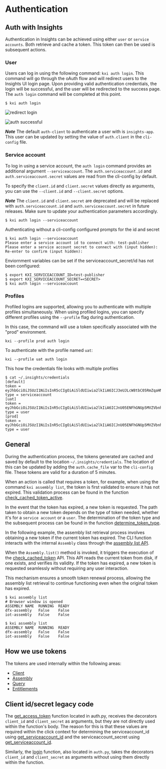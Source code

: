 
# Authentication

## Auth with Insights
Authentication in Insights can be achieved using either `user` or `service accounts`.
Both retrieve and cache a token. This token can then be used is subsequent actions.

### User 

Users can log in using the following command: `kxi auth login`. This command will go through the oAuth flow 
and will redirect users to the Insights UI login page. Upon providing valid
authentication credentials, the login will be successful, and the user will be 
redirected to the success page. The `auth login` command will be completed at this point.
```
$ kxi auth login 
```
![redirect login](authlogin.png)


![auth successful](successlogin.png)

***Note***
    The default `auth-client` to authenticate a user with  is `insights-app`. This
    user can be updated by setting the value of `auth.client` in the `cli-config` file.

### Service account 
To log in using a service account, the `auth login` command provides an additional 
argument `--serviceaccount`. The `auth.serviceaccount.id` and `auth.serviceaccount.secret` 
values are read from the cli-config by default.

To specify the `client.id` and `client.secret` values directly as arguments, you can use the `--client.id` and `--client.secret` options. 

***Note***
    The `client.id` and `client.secret` are deprecated  and will be replaced with
    `auth.serviceaccount.id` and `auth.serviceaccount.secret` in future releases. Make sure 
    to update your authentication parameters accordingly.

```
$ kxi auth login --serviceaccount
```

Authenticating without a cli-config configured prompts for the id and secret 
```
$ kxi auth login --serviceaccount
Please enter a service account id to connect with: test-publisher
Please enter a service account secret to connect with (input hidden):
Re-enter to confirm (input hidden): 
```

Enviornment variables can be set if the serviceaccount_secret/id has not been configured:
```
$ export KXI_SERVICEACCOUNT_ID=test-publisher
$ export KXI_SERVICEACCOUNT_SECRET=<SECRET>
$ kxi auth login --serviceaccount
```
### Profiles 

Profiled logins are supported, allowing you to authenticate with multiple 
profiles simultaneously.  When using profiled logins, you can specify 
different profiles using the `--profile` flag during authentication.

In this case, the command will use a token specifically associated with the "prod" environment.
```
kxi --profile prod auth login
```
To authenticate with the profile named `uat`:
```
kxi --profile uat auth login
```

This how the credentials file looks with multiple profiles 
```
$ cat ~/.insights/credentials 
[default]
token = eyJhbGciOiJSUzI1NiIsInR5cCIgOiAiSldUIiwia2lkIiA6ICJ3eUJLcW8tbC05RmZqaHNYek5FOEhIVUpEUlFMQUVXMmpkMHdwdzJyRm5nIn0.eyJleHAi...
type = serviceaccount
[uat]
token = eyJhbGciOiJSUzI1NiIsInR5cCIgOiAiSldUIiwia2lkIiA6ICJnU05ENFhGNUp5MVZVbnh6bW9nTWZsM2tkRGVDTEhGMWk2S1FJZ25vSTBVIn0.eyJleHAiOjE2ODk4......
type = user
[prod]
token = eyJhbGciOiJSUzI1NiIsInR5cCIgOiAiSldUIiwia2lkIiA6ICJnU05ENFhGNUp5MVZVbnh6bW9nTWZsM2tkRGVDTEhGMWk2S1FJZ25vSTBVIn0.eyJleHAiOjE2ODk4NT....
type = user
```


## General

During the authentication process, the tokens generated are cached and 
saved by default to the location `~/.insights/credentials`. The location of this can be updated by 
adding the `auth.cache_file` var to the `cli-config` file.
These tokens are valid for a duration of 5 minutes.

When an action is called that requires a token, for example, when using the command 
`kxi assembly list`, the token is first validated to ensure it has not expired. 
This validation process can be found in the function [check_cached_token_active](../kxicli/resources/auth.py#check_cached_token_active). 

In the event that the token has expired, a new token is requested. 
The path taken to obtain a new token depends on the type of token needed, 
whether it's for a `service account` or a `user`. The determination of 
the token type and the subsequent process can be found in the function [determine_token_type](../kxicli/resources/auth.py#determine_token_type). 


In the following example, the assembly list retrieval process involves obtaining a new token if the current token has expired.
 The CLI function interacts with the internal `Assembly` class through the [assembly list API](../kxicli/commands/assembly.py#_list_assemblies).

When the `Assembly.list()` method is invoked, it triggers the execution of the [check_cached_token](../kxicli/resources/auth.py#CliAuthroizer/check_cached_token) API. This API reads the current token from disk, if one exists, and verifies its validity.
If the token has expired, a new token is requested seamlessly without requiring any user interaction.

This mechanism ensures a smooth token renewal process, allowing the assembly list 
retrieval to continue functioning even when the original token has expired.


```
$ kxi assembly list
# Browser window is opened
ASSEMBLY NAME  RUNNING  READY
dfx-assembly   False    False
iot-assembly   False    False

$ kxi assembly list
ASSEMBLY NAME  RUNNING  READY
dfx-assembly   False    False
iot-assembly   False    False

```

## How we use tokens

The tokens are used internally within the following areas:
* [Client](../kxicli/commands/client.py)
* [Assembly](../kxicli/commands/assembly.py) 
* [Query](../kxicli/commands/query.py)
* [Entitlements](../kxicli/commands/entitlement.py)


## Client id/secret legacy code 

The [get_access_token](../kxicli/commands/auth.py#get_access_token) function located in auth.py, 
receives the decorators `client_id` and `client_secret` as arguments, but they are not directly 
used within the function's body. The reason for this is that these values are required within the 
click context for determining the serviceaccount_id using [get_serviceaccount_id](../kxicli/options.py#get_serviceaccount_id) 
and the serviceaccount_secret using [get_serviceaccount_id](../kxicli/options.py#get_serviceaccount_secret).

Similarly, the [login](../kxicli/commands/auth.py#login) function, also located in `auth.py`, 
takes the decorators `client_id` and `client_secret` as arguments without using them directly within the function. 
